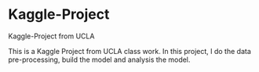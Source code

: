 # Kaggle-Project
Kaggle-Project from UCLA

This is a Kaggle Project from UCLA class work. In this project, I do the data pre-processing, build the model and analysis the model.
